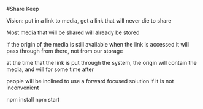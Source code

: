 #Share Keep

Vision: put in a link to media, get a link that will never die to share

Most media that will be shared will already be stored

if the origin of the media is still available when the link is accessed it will pass through from there, not from our storage

at the time that the link is put through the system, the origin will contain the media, and will for some time after

people will be inclined to use a forward focused solution if it is not inconvenient

npm install
npm start
